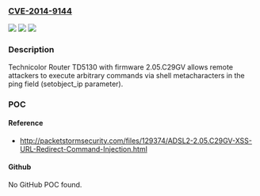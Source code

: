 ### [CVE-2014-9144](https://cve.mitre.org/cgi-bin/cvename.cgi?name=CVE-2014-9144)
![](https://img.shields.io/static/v1?label=Product&message=n%2Fa&color=blue)
![](https://img.shields.io/static/v1?label=Version&message=n%2Fa&color=blue)
![](https://img.shields.io/static/v1?label=Vulnerability&message=n%2Fa&color=brighgreen)

### Description

Technicolor Router TD5130 with firmware 2.05.C29GV allows remote attackers to execute arbitrary commands via shell metacharacters in the ping field (setobject_ip parameter).

### POC

#### Reference
- http://packetstormsecurity.com/files/129374/ADSL2-2.05.C29GV-XSS-URL-Redirect-Command-Injection.html

#### Github
No GitHub POC found.

